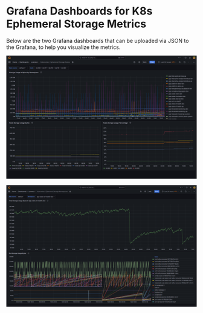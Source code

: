 # Grafana Dashboards for K8s Ephemeral Storage Metrics

Below are the two Grafana dashboards that can be uploaded via JSON to the Grafana, to help you visualize the metrics.

![Kubernetes Ephemeral Storage Nodes](../../img/grafana-dashboard-nodes.png)

![Kubernetes Ephemeral Storage Namespaces](../../img/grafana-dashboard-namespaces.png)
